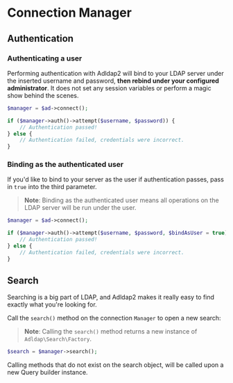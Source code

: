 # Connection Manager

## Authentication

### Authenticating a user

Performing authentication with Adldap2 will bind to your LDAP server under the inserted username and password, **then
rebind under your configured administrator**. It does not set any session variables or perform a magic 
show behind the scenes.

```php
$manager = $ad->connect();

if ($manager->auth()->attempt($username, $password)) {
    // Authentication passed!
} else {
    // Authentication failed, credentials were incorrect.
}
```

### Binding as the authenticated user

If you'd like to bind to your server as the user if authentication passes, pass in `true` into the third parameter.

> **Note**: Binding as the authenticated user means all operations on the LDAP server will be run under the user.

```php
$manager = $ad->connect();

if ($manager->auth()->attempt($username, $password, $bindAsUser = true)) {
    // Authentication passed!
} else {
    // Authentication failed, credentials were incorrect.
}
```

## Search

Searching is a big part of LDAP, and Adldap2 makes it really easy to find exactly what you're looking for.

Call the `search()` method on the connection `Manager` to open a new search:

> **Note**: Calling the `search()` method returns a new instance of `Adldap\Search\Factory`.

```php
$search = $manager->search();
```

Calling methods that do not exist on the search object, will be called upon a new Query builder instance.